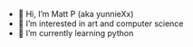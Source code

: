 - 👋 Hi, I’m Matt P (aka yunnieXx)
- 👀 I’m interested in art and computer science
- 🌱 I’m currently learning python

<!---
yunnieXx/yunnieXx is a ✨ special ✨ repository because its `README.md` (this file) appears on your GitHub profile.
You can click the Preview link to take a look at your changes.
--->
